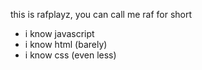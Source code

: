 this is rafplayz, you can call me raf for short

- i know javascript
- i know html (barely)
- i know css (even less)

